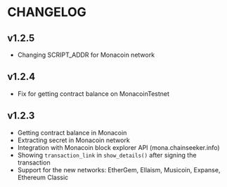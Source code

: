 # CHANGELOG

## v1.2.5

* Changing SCRIPT_ADDR for Monacoin network


## v1.2.4

* Fix for getting contract balance on MonacoinTestnet


## v1.2.3

* Getting contract balance in Monacoin
* Extracting secret in Monacoin network
* Integration with Monacoin block explorer API (mona.chainseeker.info)
* Showing `transaction_link` in `show_details()` after signing the transaction
* Support for the new networks: EtherGem, Ellaism, Musicoin, Expanse, Ethereum Classic
